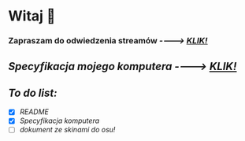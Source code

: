 # **Witaj** 👋
### ****Zapraszam do odwiedzenia streamów**** *---->* <em><ins>[KLIK!](https://twitch.tv/pawelgamer)<ins><em>


## **Specyfikacja mojego komputera** *---->* <em><ins>[KLIK!](https://github.com/PawelGamer/PawelGamer/blob/master/PawelGamer%E2%80%99s%20Equipment.md)<ins><em>

 ## **To do list:**

- [x] README 
- [x] Specyfikacja komputera
- [ ] dokument ze skinami do osu!